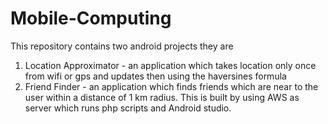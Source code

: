 # Mobile-Computing

This repository contains two android projects they are 
1. Location Approximator - an application which takes location only once from wifi or gps and updates then using the haversines formula 
2. Friend Finder - an application which finds friends which are near to the user within a distance of 1 km radius. This is built by using AWS as server which runs php scripts and Android studio. 
